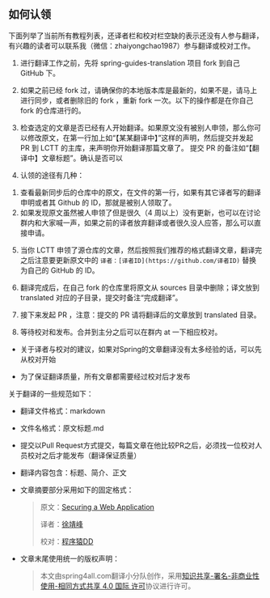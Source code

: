 ## 如何认领

下面列举了当前所有教程列表，还译者栏和校对栏空缺的表示还没有人参与翻译，有兴趣的读者可以联系我（微信：zhaiyongchao1987）参与翻译或校对工作。

1. 进行翻译工作之前，先将 spring-guides-translation 项目 fork 到自己 GitHub 下。

2. 如果之前已经 fork 过，请确保你的本地版本库是最新的，如果不是，请马上进行同步，或者删除旧的 fork ，重新 fork 一次。以下的操作都是在你自己 fork 的仓库进行的。

3. 检查选定的文章是否已经有人开始翻译。如果原文没有被别人申领，那么你可以修改原文，在第一行加上如“【某某翻译中】”这样的声明，然后提交并发起 PR 到 LCTT 的主库，来声明你开始翻译那篇文章了。
提交 PR 的备注如“【翻译中】文章标题”。确认是否可以

4. 认领的途径有几种：
  
  1) 查看最新同步后的仓库中的原文，在文件的第一行，如果有其它译者写的翻译申明或者其 Github 的 ID，那就是被别人领取了。
  2) 如果发现原文虽然被人申领了但是很久（4 周以上）没有更新，也可以在讨论群内和大家喊一声，如果之前的译者放弃翻译或者很久没人应答，那么可以直接申请。

5. 当你 LCTT 申领了源仓库的文章，然后按照我们推荐的格式翻译文章，翻译完之后注意要更新原文中的 `译者：[译者ID](https://github.com/译者ID)` 替换为自己的 GitHub 的 ID。

6. 翻译完成后，在自己 fork 的仓库里将原文从 sources 目录中删除；译文放到 translated 对应的子目录，提交时备注“完成翻译”。

7. 接下来发起 PR ，注意：提交的 PR 请将翻译后的文章放到 translated 目录。

8. 等待校对和发布。合并到主分之后可以在群内 at 一下相应校对。

- 关于译者与校对的建议，如果对Spring的文章翻译没有太多经验的话，可以先从校对开始

- 为了保证翻译质量，所有文章都需要经过校对后才发布

关于翻译的一些规范如下：

- 翻译文件格式：markdown

- 文件名格式：原文标题.md

- 提交以Pull Request方式提交，每篇文章在他比较PR之后，必须找一位校对人员校对之后才能发布（翻译保证质量）

- 翻译内容包含：标题、简介、正文

- 文章摘要部分采用如下的固定格式：

  > 原文：[Securing a Web Application](https://spring.io/guides/gs/securing-web/)
  >
  > 译者：[徐靖峰](https://github.com/lexburner)
  >
  > 校对：[程序猿DD](https://github.com/dyc87112/)

- 文章末尾使用统一的版权声明：

  > 本文由spring4all.com翻译小分队创作，采用[知识共享-署名-非商业性使用-相同方式共享 4.0 国际 许可](http://creativecommons.org/licenses/by-nc-sa/4.0/)协议进行许可。
